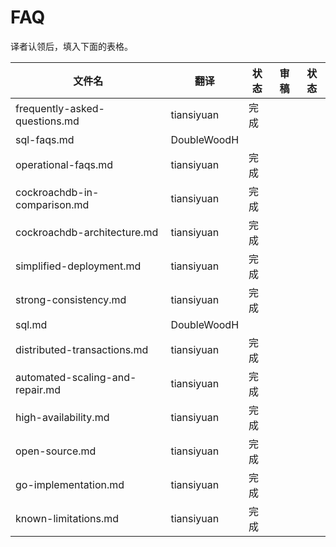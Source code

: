 # FAQ

译者认领后，填入下面的表格。

| 文件名                             | 翻译          | 状态   | 审稿   | 状态   |
| ------------------------------- | ----------- | ---- | ---- | ---- |
| frequently-asked-questions.md   | tiansiyuan  | 完成   |      |      |
| sql-faqs.md                     | DoubleWoodH |      |      |      |
| operational-faqs.md             | tiansiyuan  | 完成   |      |      |
| cockroachdb-in-comparison.md    | tiansiyuan  | 完成   |      |      |
| cockroachdb-architecture.md     | tiansiyuan  | 完成   |      |      |
| simplified-deployment.md        | tiansiyuan  | 完成   |      |      |
| strong-consistency.md           | tiansiyuan  | 完成   |      |      |
| sql.md                          | DoubleWoodH |      |      |      |
| distributed-transactions.md     | tiansiyuan  | 完成   |      |      |
| automated-scaling-and-repair.md | tiansiyuan  | 完成   |      |      |
| high-availability.md            | tiansiyuan  | 完成   |      |      |
| open-source.md                  | tiansiyuan  | 完成   |      |      |
| go-implementation.md            | tiansiyuan  | 完成   |      |      |
| known-limitations.md            | tiansiyuan  | 完成   |      |      |